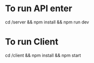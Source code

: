 # To run API enter 

cd /server && npm install && npm run dev

# To run Client 

cd /client && npm install && npm start 


